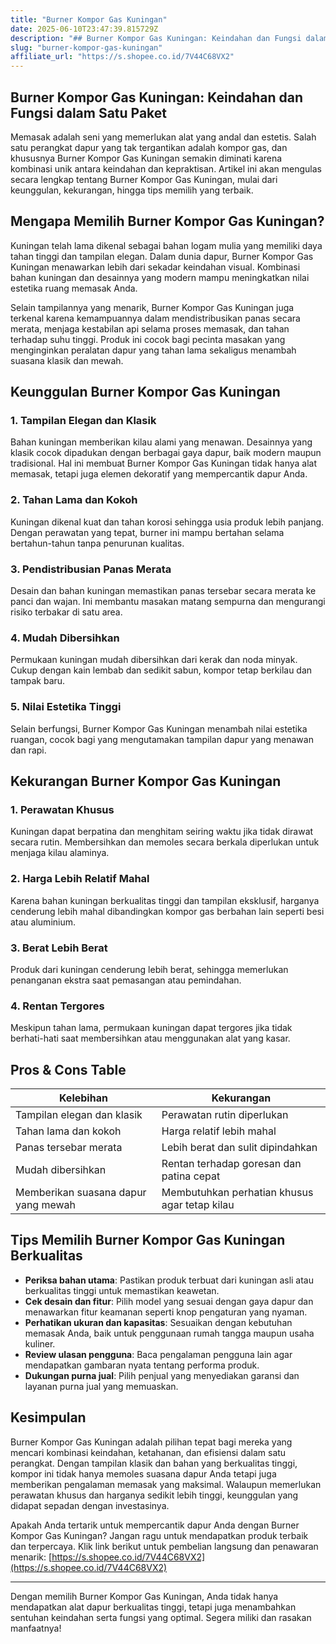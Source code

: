 ```yaml
---
title: "Burner Kompor Gas Kuningan"
date: 2025-06-10T23:47:39.815729Z
description: "## Burner Kompor Gas Kuningan: Keindahan dan Fungsi dalam Satu Paket..."
slug: "burner-kompor-gas-kuningan"
affiliate_url: "https://s.shopee.co.id/7V44C68VX2"
---
```

## Burner Kompor Gas Kuningan: Keindahan dan Fungsi dalam Satu Paket

Memasak adalah seni yang memerlukan alat yang andal dan estetis. Salah satu perangkat dapur yang tak tergantikan adalah kompor gas, dan khususnya Burner Kompor Gas Kuningan semakin diminati karena kombinasi unik antara keindahan dan kepraktisan. Artikel ini akan mengulas secara lengkap tentang Burner Kompor Gas Kuningan, mulai dari keunggulan, kekurangan, hingga tips memilih yang terbaik.

## Mengapa Memilih Burner Kompor Gas Kuningan?

Kuningan telah lama dikenal sebagai bahan logam mulia yang memiliki daya tahan tinggi dan tampilan elegan. Dalam dunia dapur, Burner Kompor Gas Kuningan menawarkan lebih dari sekadar keindahan visual. Kombinasi bahan kuningan dan desainnya yang modern mampu meningkatkan nilai estetika ruang memasak Anda.

Selain tampilannya yang menarik, Burner Kompor Gas Kuningan juga terkenal karena kemampuannya dalam mendistribusikan panas secara merata, menjaga kestabilan api selama proses memasak, dan tahan terhadap suhu tinggi. Produk ini cocok bagi pecinta masakan yang menginginkan peralatan dapur yang tahan lama sekaligus menambah suasana klasik dan mewah.

## Keunggulan Burner Kompor Gas Kuningan

### 1. Tampilan Elegan dan Klasik
Bahan kuningan memberikan kilau alami yang menawan. Desainnya yang klasik cocok dipadukan dengan berbagai gaya dapur, baik modern maupun tradisional. Hal ini membuat Burner Kompor Gas Kuningan tidak hanya alat memasak, tetapi juga elemen dekoratif yang mempercantik dapur Anda.

### 2. Tahan Lama dan Kokoh
Kuningan dikenal kuat dan tahan korosi sehingga usia produk lebih panjang. Dengan perawatan yang tepat, burner ini mampu bertahan selama bertahun-tahun tanpa penurunan kualitas.

### 3. Pendistribusian Panas Merata
Desain dan bahan kuningan memastikan panas tersebar secara merata ke panci dan wajan. Ini membantu masakan matang sempurna dan mengurangi risiko terbakar di satu area.

### 4. Mudah Dibersihkan
Permukaan kuningan mudah dibersihkan dari kerak dan noda minyak. Cukup dengan kain lembab dan sedikit sabun, kompor tetap berkilau dan tampak baru.

### 5. Nilai Estetika Tinggi
Selain berfungsi, Burner Kompor Gas Kuningan menambah nilai estetika ruangan, cocok bagi yang mengutamakan tampilan dapur yang menawan dan rapi.

## Kekurangan Burner Kompor Gas Kuningan

### 1. Perawatan Khusus
Kuningan dapat berpatina dan menghitam seiring waktu jika tidak dirawat secara rutin. Membersihkan dan memoles secara berkala diperlukan untuk menjaga kilau alaminya.

### 2. Harga Lebih Relatif Mahal
Karena bahan kuningan berkualitas tinggi dan tampilan eksklusif, harganya cenderung lebih mahal dibandingkan kompor gas berbahan lain seperti besi atau aluminium.

### 3. Berat Lebih Berat
Produk dari kuningan cenderung lebih berat, sehingga memerlukan penanganan ekstra saat pemasangan atau pemindahan.

### 4. Rentan Tergores
Meskipun tahan lama, permukaan kuningan dapat tergores jika tidak berhati-hati saat membersihkan atau menggunakan alat yang kasar.

## Pros & Cons Table

| Kelebihan                                    | Kekurangan                                      |
|----------------------------------------------|------------------------------------------------|
| Tampilan elegan dan klasik                  | Perawatan rutin diperlukan                     |
| Tahan lama dan kokoh                         | Harga relatif lebih mahal                     |
| Panas tersebar merata                        | Lebih berat dan sulit dipindahkan             |
| Mudah dibersihkan                           | Rentan terhadap goresan dan patina cepat       |
| Memberikan suasana dapur yang mewah         | Membutuhkan perhatian khusus agar tetap kilau|

## Tips Memilih Burner Kompor Gas Kuningan Berkualitas

- **Periksa bahan utama**: Pastikan produk terbuat dari kuningan asli atau berkualitas tinggi untuk memastikan keawetan.
- **Cek desain dan fitur**: Pilih model yang sesuai dengan gaya dapur dan menawarkan fitur keamanan seperti knop pengaturan yang nyaman.
- **Perhatikan ukuran dan kapasitas**: Sesuaikan dengan kebutuhan memasak Anda, baik untuk penggunaan rumah tangga maupun usaha kuliner.
- **Review ulasan pengguna**: Baca pengalaman pengguna lain agar mendapatkan gambaran nyata tentang performa produk.
- **Dukungan purna jual**: Pilih penjual yang menyediakan garansi dan layanan purna jual yang memuaskan.

## Kesimpulan

Burner Kompor Gas Kuningan adalah pilihan tepat bagi mereka yang mencari kombinasi keindahan, ketahanan, dan efisiensi dalam satu perangkat. Dengan tampilan klasik dan bahan yang berkualitas tinggi, kompor ini tidak hanya memoles suasana dapur Anda tetapi juga memberikan pengalaman memasak yang maksimal. Walaupun memerlukan perawatan khusus dan harganya sedikit lebih tinggi, keunggulan yang didapat sepadan dengan investasinya.

Apakah Anda tertarik untuk mempercantik dapur Anda dengan Burner Kompor Gas Kuningan? Jangan ragu untuk mendapatkan produk terbaik dan terpercaya. Klik link berikut untuk pembelian langsung dan penawaran menarik: [https://s.shopee.co.id/7V44C68VX2](https://s.shopee.co.id/7V44C68VX2)

---

Dengan memilih Burner Kompor Gas Kuningan, Anda tidak hanya mendapatkan alat dapur berkualitas tinggi, tetapi juga menambahkan sentuhan keindahan serta fungsi yang optimal. Segera miliki dan rasakan manfaatnya!